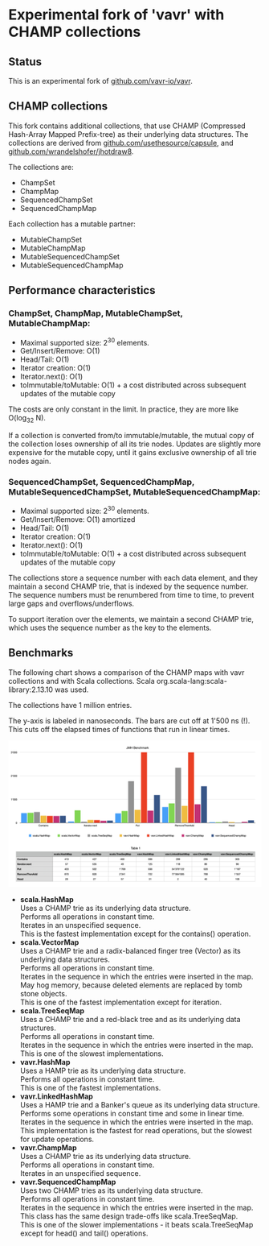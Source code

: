 # Experimental fork of 'vavr' with CHAMP collections

## Status

This is an experimental fork of [github.com/vavr-io/vavr](https://github.com/vavr-io/vavr).

## CHAMP collections

This fork contains additional collections, that use
CHAMP (Compressed Hash-Array Mapped Prefix-tree) as their underlying data structures.
The collections are derived from [github.com/usethesource/capsule](https://github.com/usethesource/capsule),
and [github.com/wrandelshofer/jhotdraw8](https://github.com/wrandelshofer/jhotdraw8).

The collections are:

* ChampSet
* ChampMap
* SequencedChampSet
* SequencedChampMap

Each collection has a mutable partner:

* MutableChampSet
* MutableChampMap
* MutableSequencedChampSet
* MutableSequencedChampMap

## Performance characteristics

### ChampSet, ChampMap, MutableChampSet, MutableChampMap:

* Maximal supported size: 2<sup>30</sup> elements.
* Get/Insert/Remove: O(1)
* Head/Tail: O(1)
* Iterator creation: O(1)
* Iterator.next(): O(1)
* toImmutable/toMutable: O(1) + a cost distributed across subsequent updates of the mutable copy

The costs are only constant in the limit. In practice, they are more like
O(log<sub>32</sub> N).

If a collection is converted from/to immutable/mutable, the mutual copy
of the collection loses ownership of all its trie nodes. Updates are slightly
more expensive for the mutable copy, until it gains exclusive ownership of all trie
nodes again.

### SequencedChampSet, SequencedChampMap, MutableSequencedChampSet, MutableSequencedChampMap:

* Maximal supported size: 2<sup>30</sup> elements.
* Get/Insert/Remove: O(1) amortized
* Head/Tail: O(1)
* Iterator creation: O(1)
* Iterator.next(): O(1)
* toImmutable/toMutable: O(1) + a cost distributed across subsequent updates of the mutable copy

The collections store a sequence number with each data element, and they maintain
a second CHAMP trie, that is indexed by the sequence number.
The sequence numbers must be renumbered from time to time, to prevent
large gaps and overflows/underflows.

To support iteration over the elements, we maintain a second CHAMP trie, which
uses the sequence number as the key to the elements.


## Benchmarks

The following chart shows a comparison of the CHAMP maps with vavr collections
and with Scala collections. Scala org.scala-lang:scala-library:2.13.10 was used.

The collections have 1 million entries.

The y-axis is labeled in nanoseconds. The bars are cut off at 1'500 ns (!).
This cuts off the elapsed times of functions that run in linear times.

![](BenchmarkChart.png)

* **scala.HashMap**<br>
  Uses a CHAMP trie as its underlying data structure.<br>
  Performs all operations in constant time.<br>
  Iterates in an unspecified sequence.<br>
  This is the fastest implementation except for the contains() operation.
* **scala.VectorMap** <br>
  Uses a CHAMP trie and a radix-balanced finger tree (Vector) as its
  underlying data structures.<br>
  Performs all operations in constant time.<br>
  Iterates in the sequence in which the entries were inserted in the map.<br>
  May hog memory, because deleted elements are replaced by tomb stone objects.<br>
  This is one of the fastest implementation except for iteration.
* **scala.TreeSeqMap** <br>
  Uses a CHAMP trie and a red-black tree and as its underlying data structures.<br>
  Performs all operations in constant time.<br>
  Iterates in the sequence in which the entries were inserted in the map.<br>
  This is one of the slowest implementations.
* **vavr.HashMap**<br>
  Uses a HAMP trie as its underlying data structure.<br>
  Performs all operations in constant time.<br>
  This is one of the fastest implementations.
* **vavr.LinkedHashMap** <br>
  Uses a HAMP trie and a Banker's queue as its underlying data structure.<br>
  Performs some operations in constant time and some in linear time.<br>
  Iterates in the sequence in which the entries were inserted in the map.<br>
  This implementation is the fastest for read operations, but the
  slowest for update operations.
* **vavr.ChampMap** <br>
  Uses a CHAMP trie as its underlying data structure.<br>
  Performs all operations in constant time.<br>
  Iterates in an unspecified sequence.<br>
* **vavr.SequencedChampMap**<br>
  Uses two CHAMP tries as its underlying data structure.<br>
  Performs all operations in constant time.<br>
  Iterates in the sequence in which the entries were inserted in the map.<br>
  This class has the same design trade-offs like scala.TreeSeqMap.<br>
  This is one of the slower implementations - it beats scala.TreeSeqMap
  except for head() and tail() operations.
 

